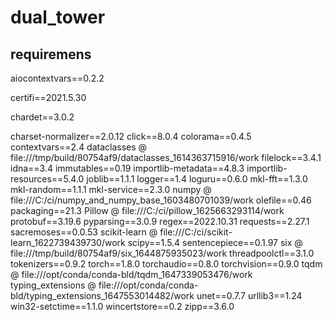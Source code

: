 # dual_tower
## requiremens
aiocontextvars==0.2.2

certifi==2021.5.30

chardet==3.0.2

charset-normalizer==2.0.12
click==8.0.4
colorama==0.4.5
contextvars==2.4
dataclasses @ file:///tmp/build/80754af9/dataclasses_1614363715916/work
filelock==3.4.1
idna==3.4
immutables==0.19
importlib-metadata==4.8.3
importlib-resources==5.4.0
joblib==1.1.1
logger==1.4
loguru==0.6.0
mkl-fft==1.3.0
mkl-random==1.1.1
mkl-service==2.3.0
numpy @ file:///C:/ci/numpy_and_numpy_base_1603480701039/work
olefile==0.46
packaging==21.3
Pillow @ file:///C:/ci/pillow_1625663293114/work
protobuf==3.19.6
pyparsing==3.0.9
regex==2022.10.31
requests==2.27.1
sacremoses==0.0.53
scikit-learn @ file:///C:/ci/scikit-learn_1622739439730/work
scipy==1.5.4
sentencepiece==0.1.97
six @ file:///tmp/build/80754af9/six_1644875935023/work
threadpoolctl==3.1.0
tokenizers==0.9.2
torch==1.8.0
torchaudio==0.8.0
torchvision==0.9.0
tqdm @ file:///opt/conda/conda-bld/tqdm_1647339053476/work
typing_extensions @ file:///opt/conda/conda-bld/typing_extensions_1647553014482/work
unet==0.7.7
urllib3==1.24
win32-setctime==1.1.0
wincertstore==0.2
zipp==3.6.0
